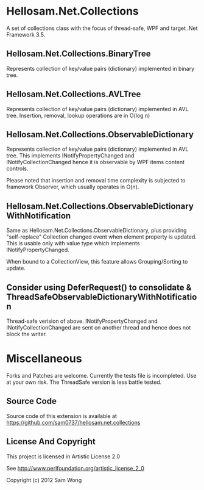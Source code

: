 Hellosam.Net.Collections
========================

A set of collections class with the focus of thread-safe, WPF and target .Net Framework 3.5. 

Hellosam.Net.Collections.BinaryTree
-----------------------------------
Represents collection of key/value pairs (dictionary) implemented in binary tree.

Hellosam.Net.Collections.AVLTree
--------------------------------
Represents collection of key/value pairs (dictionary) implemented in AVL tree. Insertion, removal, lookup operations are in O(log n)

Hellosam.Net.Collections.ObservableDictionary
-------------------------------------------------------
Represents collection of key/value pairs (dictionary) implemented in AVL tree. 
This implements INotifyPropertyChanged and INotifyCollectionChanged hence it is observable by WPF items content controls.

Please noted that insertion and removal time complexity is subjected to framework Observer, which usually operates in O(n).

Hellosam.Net.Collections.ObservableDictionaryWithNotification
-------------------------------------------------------
Same as Hellosam.Net.Collections.ObservableDictionary, plus providing "self-replace" Collection changed event when element
property is updated. This is usable only with value type which implements INotifyPropertyChanged.

When bound to a CollectionView, this feature allows Grouping/Sorting to update.

Consider using DeferRequest() to consolidate & ThreadSafeObservableDictionaryWithNotification
-------------------------------------------------------
Thread-safe verision of above.
INotifyPropertyChanged and INotifyCollectionChanged are sent on another thread and hence does not block the writer.


Miscellaneous
=============
Forks and Patches are welcome. Currently the tests file is incompleted. Use at your own risk.
The ThreadSafe version is less battle tested.

Source Code
-----------
Source code of this extension is available at https://github.com/sam0737/hellosam.net.collections

License And Copyright
---------------------
This project is licensed in Artistic License 2.0

See http://www.perlfoundation.org/artistic_license_2_0

Copyright (c) 2012 Sam Wong
